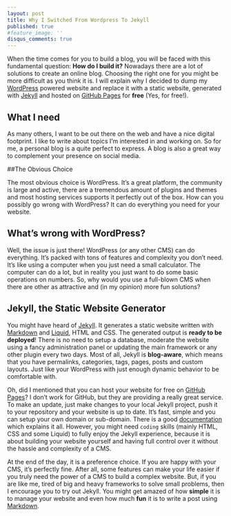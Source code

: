 ```yaml
---
layout: post
title: Why I Switched From Wordpress To Jekyll
published: true
#feature_image: ''
disqus_comments: true
---
```



When the time comes for you to build a blog, you will be faced with this fundamental question: **How do I build it?** Nowadays there are a lot of solutions to create an online blog. Choosing the right one for you might be more difficult as you think it is. I will explain why I decided to dump my [WordPress][1] powered website and replace it with a static website, generated with [Jekyll][2] and hosted on [GitHub Pages][3] for **free** (Yes, for free!).

## What I need

As many others, I want to be out there on the web and have a nice digital footprint. I like to write about topics I’m interested in and working on. So for me, a personal blog is a quite perfect to express. A blog is also a great way to complement your presence on social media.

##The Obvious Choice

The most obvious choice is WordPress. It’s a great platform, the community is large and active, there are a tremendous amount of plugins and themes and most hosting services supports it perfectly out of the box. How can you possibly go wrong with WordPress? It can do everything you need for your website.

## What’s wrong with WordPress?

Well, the issue is just there! WordPress (or any other 
CMS) can do everything. It’s packed with tons of features and complexity you don’t need. It’s like using a computer when you just need a small calculator. The computer can do a lot, but in reality you just want to do some basic operations on numbers. So, why would you use a full-blown CMS when there are other as attractive and (in my opinion) more fun solutions?

## Jekyll, the Static Website Generator

You might have heard of [Jekyll][2]. It generates a static website written with [Markdown][4] and [Liquid][5], HTML and CSS. The generated output is **ready to be deployed**! There is no need to setup a database, moderate the website using a fancy administration panel or updating the main framework or any other plugin every two days. Most of all, Jekyll is **blog-aware**, which means that you have permalinks, categories, tags, pages, posts and custom layouts. Just like your WordPress with just enough dynamic behavior to be comfortable with.

Oh, did I mentioned that you can host your website for free on [GitHub Pages][3]? I don’t work for GitHub, but they are providing a really great service. To make an update, just make changes to your local Jekyll project, push it to your repository and your website is up to date. It’s fast, simple and you can setup your own domain or sub-domain. There is a good [documentation][3] which explains it all. However, you might need `coding` skills (mainly HTML, CSS and some Liquid) to fully enjoy the Jekyll experience, because it is about building your website yourself and having full control over it without the hassle and complexity of a CMS.

At the end of the day, it is a preference choice. If you are happy with your CMS, it’s perfectly fine. After all, some features can make your life easier if you truly need the power of a CMS to build a complex website. But, if you are like me, tired of big and heavy frameworks to solve small problems, then I encourage you to try out Jekyll. You might get amazed of how **simple** it is to manage your website and even how much **fun** it is to write a post using [Markdown][4]. 

[1]: http://wordpress.org "WordPress"
[2]: http://jekyllrb.com "Jekyll"
[3]: https://pages.github.com "GitHub Pages"
[4]: http://daringfireball.net/projects/markdown/ "Markdown"
[5]: http://liquidmarkup.org "Liquid"
